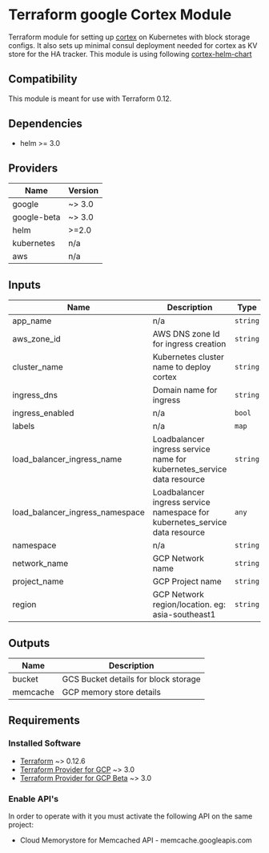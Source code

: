 # Terraform google Cortex Module

Terraform module for setting up [cortex](cortexmetrics.io) on Kubernetes with block storage configs.
It also sets up minimal consul deployment needed for cortex as KV store for the HA tracker.
This module is using following [cortex-helm-chart](https://github.com/cortexproject/cortex-helm-chart)

## Compatibility

This module is meant for use with Terraform 0.12.

## Dependencies

- helm >= 3.0

## Providers

| Name        | Version |
| ----------- | ------- |
| google      | ~> 3.0  |
| google-beta | ~> 3.0  |
| helm        | >=2.0   |
| kubernetes  | n/a     |
| aws         | n/a     |

## Inputs

| Name                            | Description                                                                 | Type     | Default    | Required |
| ------------------------------- | --------------------------------------------------------------------------- | -------- | ---------- | :------: |
| app_name                        | n/a                                                                         | `string` | `"cortex"` |    no    |
| aws_zone_id                     | AWS DNS zone Id for ingress creation                                        | `string` | n/a        |   yes    |
| cluster_name                    | Kubernetes cluster name to deploy cortex                                    | `string` | n/a        |   yes    |
| ingress_dns                     | Domain name for ingress                                                     | `string` | n/a        |   yes    |
| ingress_enabled                 | n/a                                                                         | `bool`   | `true`     |    no    |
| labels                          | n/a                                                                         | `map`    | `{}`       |    no    |
| load_balancer_ingress_name      | Loadbalancer ingress service name for kubernetes_service data resource      | `string` | n/a        |   yes    |
| load_balancer_ingress_namespace | Loadbalancer ingress service namespace for kubernetes_service data resource | `any`    | n/a        |   yes    |
| namespace                       | n/a                                                                         | `string` | `"cortex"` |    no    |
| network_name                    | GCP Network name                                                            | `string` | n/a        |   yes    |
| project_name                    | GCP Project name                                                            | `string` | n/a        |   yes    |
| region                          | GCP Network region/location. eg: asia-southeast1                            | `string` | n/a        |   yes    |

## Outputs

| Name     | Description                          |
| -------- | ------------------------------------ |
| bucket   | GCS Bucket details for block storage |
| memcache | GCP memory store details             |

## Requirements

### Installed Software

- [Terraform](https://www.terraform.io/downloads.html) ~> 0.12.6
- [Terraform Provider for GCP](https://github.com/terraform-providers/terraform-provider-google) ~> 3.0
- [Terraform Provider for GCP Beta](https://github.com/terraform-providers/terraform-provider-google-beta) ~>
  3.0

### Enable API's

In order to operate with it you must activate the following API on the same project:

- Cloud Memorystore for Memcached API - memcache.googleapis.com
